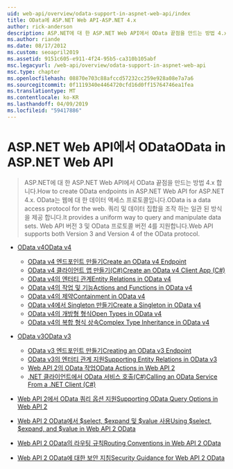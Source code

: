 ```yaml
---
uid: web-api/overview/odata-support-in-aspnet-web-api/index
title: OData에 ASP.NET Web API-ASP.NET 4.x
author: rick-anderson
description: ASP.NET에 대 한 ASP.NET Web API에서 OData 끝점을 만드는 방법 4.x
ms.author: riande
ms.date: 08/17/2012
ms.custom: seoapril2019
ms.assetid: 9151c605-e911-4f24-95b5-ca310b105abf
msc.legacyurl: /web-api/overview/odata-support-in-aspnet-web-api
msc.type: chapter
ms.openlocfilehash: 08870e703c88afccd57232cc259e928a08e7a7a6
ms.sourcegitcommit: 0f1119340e4464720cfd16d0ff15764746ea1fea
ms.translationtype: MT
ms.contentlocale: ko-KR
ms.lasthandoff: 04/09/2019
ms.locfileid: "59417886"
---
```

# <a name="odata-in-aspnet-web-api"></a><span data-ttu-id="4bafc-103">ASP.NET Web API에서 OData</span><span class="sxs-lookup"><span data-stu-id="4bafc-103">OData in ASP.NET Web API</span></span>

> <span data-ttu-id="4bafc-104">ASP.NET에 대 한 ASP.NET Web API에서 OData 끝점을 만드는 방법 4.x 합니다.</span><span class="sxs-lookup"><span data-stu-id="4bafc-104">How to create OData endpoints in ASP.NET Web API for ASP.NET 4.x.</span></span> <span data-ttu-id="4bafc-105">OData는 웹에 대 한 데이터 액세스 프로토콜입니다.</span><span class="sxs-lookup"><span data-stu-id="4bafc-105">OData is a data access protocol for the web.</span></span> <span data-ttu-id="4bafc-106">쿼리 및 데이터 집합을 조작 하는 일관 된 방식을 제공 합니다.</span><span class="sxs-lookup"><span data-stu-id="4bafc-106">It provides a uniform way to query and manipulate data sets.</span></span> <span data-ttu-id="4bafc-107">Web API 버전 3 및 OData 프로토콜 버전 4를 지원합니다.</span><span class="sxs-lookup"><span data-stu-id="4bafc-107">Web API supports both Version 3 and Version 4 of the OData protocol.</span></span>


- [<span data-ttu-id="4bafc-108">OData v4</span><span class="sxs-lookup"><span data-stu-id="4bafc-108">OData v4</span></span>](odata-v4/index.md)

    - [<span data-ttu-id="4bafc-109">OData v4 엔드포인트 만들기</span><span class="sxs-lookup"><span data-stu-id="4bafc-109">Create an OData v4 Endpoint</span></span>](odata-v4/create-an-odata-v4-endpoint.md)
    - [<span data-ttu-id="4bafc-110">OData v4 클라이언트 앱 만들기(C#)</span><span class="sxs-lookup"><span data-stu-id="4bafc-110">Create an OData v4 Client App (C#)</span></span>](odata-v4/create-an-odata-v4-client-app.md)
    - [<span data-ttu-id="4bafc-111">OData v4의 엔터티 관계</span><span class="sxs-lookup"><span data-stu-id="4bafc-111">Entity Relations in OData v4</span></span>](odata-v4/entity-relations-in-odata-v4.md)
    - [<span data-ttu-id="4bafc-112">OData v4의 작업 및 기능</span><span class="sxs-lookup"><span data-stu-id="4bafc-112">Actions and Functions in OData v4</span></span>](odata-v4/odata-actions-and-functions.md)
    - [<span data-ttu-id="4bafc-113">OData v4의 제약</span><span class="sxs-lookup"><span data-stu-id="4bafc-113">Containment in OData v4</span></span>](odata-v4/odata-containment-in-web-api-22.md)
    - [<span data-ttu-id="4bafc-114">OData v4에서 Singleton 만들기</span><span class="sxs-lookup"><span data-stu-id="4bafc-114">Create a Singleton in OData v4</span></span>](odata-v4/using-a-singleton-in-an-odata-endpoint-in-web-api-22.md)
    - [<span data-ttu-id="4bafc-115">OData v4의 개방형 형식</span><span class="sxs-lookup"><span data-stu-id="4bafc-115">Open Types in OData v4</span></span>](odata-v4/use-open-types-in-odata-v4.md)
    - [<span data-ttu-id="4bafc-116">OData v4의 복합 형식 상속</span><span class="sxs-lookup"><span data-stu-id="4bafc-116">Complex Type Inheritance in OData v4</span></span>](odata-v4/complex-type-inheritance-in-odata-v4.md)
- [<span data-ttu-id="4bafc-117">OData v3</span><span class="sxs-lookup"><span data-stu-id="4bafc-117">OData v3</span></span>](odata-v3/index.md)

    - [<span data-ttu-id="4bafc-118">OData v3 엔드포인트 만들기</span><span class="sxs-lookup"><span data-stu-id="4bafc-118">Creating an OData v3 Endpoint</span></span>](odata-v3/creating-an-odata-endpoint.md)
    - [<span data-ttu-id="4bafc-119">OData v3의 엔터티 관계 지원</span><span class="sxs-lookup"><span data-stu-id="4bafc-119">Supporting Entity Relations in OData v3</span></span>](odata-v3/working-with-entity-relations.md)
    - [<span data-ttu-id="4bafc-120">Web API 2의 OData 작업</span><span class="sxs-lookup"><span data-stu-id="4bafc-120">OData Actions in Web API 2</span></span>](odata-v3/odata-actions.md)
    - [<span data-ttu-id="4bafc-121">.NET 클라이언트에서 OData 서비스 호출(C#)</span><span class="sxs-lookup"><span data-stu-id="4bafc-121">Calling an OData Service From a .NET Client (C#)</span></span>](odata-v3/calling-an-odata-service-from-a-net-client.md)
- [<span data-ttu-id="4bafc-122">Web API 2에서 OData 쿼리 옵션 지원</span><span class="sxs-lookup"><span data-stu-id="4bafc-122">Supporting OData Query Options in Web API 2</span></span>](supporting-odata-query-options.md)
- [<span data-ttu-id="4bafc-123">Web API 2 OData에서 $select, $expand 및 $value 사용</span><span class="sxs-lookup"><span data-stu-id="4bafc-123">Using $select, $expand, and $value in Web API 2 OData</span></span>](using-select-expand-and-value.md)
- [<span data-ttu-id="4bafc-124">Web API 2 OData의 라우팅 규칙</span><span class="sxs-lookup"><span data-stu-id="4bafc-124">Routing Conventions in Web API 2 OData</span></span>](odata-routing-conventions.md)
- [<span data-ttu-id="4bafc-125">Web API 2 OData에 대한 보안 지침</span><span class="sxs-lookup"><span data-stu-id="4bafc-125">Security Guidance for Web API 2 OData</span></span>](odata-security-guidance.md)
